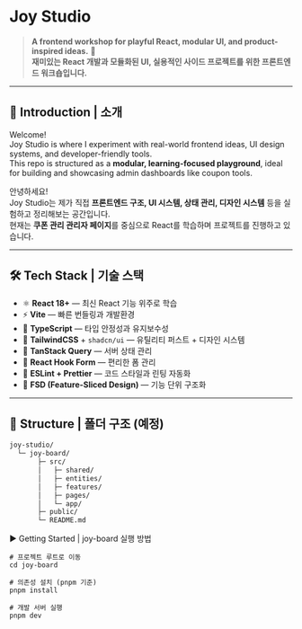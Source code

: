 # Joy Studio

> **A frontend workshop for playful React, modular UI, and product-inspired ideas.** 🍊  
> **재미있는 React 개발과 모듈화된 UI, 실용적인 사이드 프로젝트를 위한 프론트엔드 워크숍입니다.**

---

## 👋 Introduction | 소개

Welcome!  
Joy Studio is where I experiment with real-world frontend ideas, UI design systems, and developer-friendly tools.  
This repo is structured as a **modular, learning-focused playground**, ideal for building and showcasing admin dashboards like coupon tools.

안녕하세요!  
Joy Studio는 제가 직접 **프론트엔드 구조, UI 시스템, 상태 관리, 디자인 시스템** 등을 실험하고 정리해보는 공간입니다.  
현재는 **쿠폰 관리 관리자 페이지**를 중심으로 React를 학습하며 프로젝트를 진행하고 있습니다.

---

## 🛠️ Tech Stack | 기술 스택

- ⚛ **React 18+** — 최신 React 기능 위주로 학습
- ⚡ **Vite** — 빠른 번들링과 개발환경
- 🧩 **TypeScript** — 타입 안정성과 유지보수성
- 🎨 **TailwindCSS** + `shadcn/ui` — 유틸리티 퍼스트 + 디자인 시스템
- 🔄 **TanStack Query** — 서버 상태 관리
- 🧼 **React Hook Form** — 편리한 폼 관리
- 🔧 **ESLint + Prettier** — 코드 스타일과 린팅 자동화
- 📁 **FSD (Feature-Sliced Design)** — 기능 단위 구조화

---

## 📁 Structure | 폴더 구조 (예정)

```bash
joy-studio/
  └─ joy-board/             
       ├─ src/
       │   ├─ shared/
       │   ├─ entities/
       │   ├─ features/
       │   ├─ pages/
       │   └─ app/
       ├─ public/
       └─ README.md

```

▶️ Getting Started | joy-board 실행 방법

```
# 프로젝트 루트로 이동
cd joy-board

# 의존성 설치 (pnpm 기준)
pnpm install

# 개발 서버 실행
pnpm dev
```
